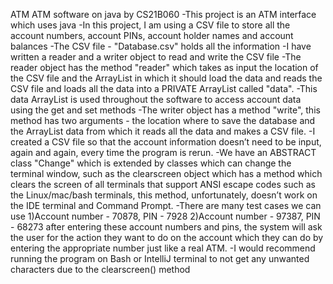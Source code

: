 ATM
ATM software on java by CS21B060 
-This project is an ATM interface which uses java -In this project, I am using a CSV file to store all the account numbers, account PINs, account holder names and account balances 
-The CSV file - "Database.csv" holds all the information -I have written a reader and a writer object to read and write the CSV file 
-The reader object has the method "reader" which takes as input the location of the CSV file and the ArrayList in which it should load the data and reads the CSV file and loads all the data into a PRIVATE ArrayList called "data". 
-This data ArrayList is used throughout the software to access account data using the get and set methods 
-The writer object has a method "write", this method has two arguments - the location where to save the database and the ArrayList data from which it reads all the data and makes a CSV file. 
-I created a CSV file so that the account information doesn’t need to be input, again and again, every time the program is rerun. 
-We have an ABSTRACT class "Change" which is extended by classes which can change the terminal window, such as the clearscreen object which has a method which clears the screen of all terminals that support ANSI escape codes such as the Linux/mac/bash terminals, this method, unfortunately, doesn’t work on the IDE terminal and Command Prompt.
 -There are many test cases we can use
 1)Account number - 70878, PIN - 7928 
 2)Account number - 97387, PIN - 68273 
after entering these account numbers and pins, the system will ask the user for the action they want to do on the account which they can do by entering the appropriate number just like a real ATM.
 -I would recommend running the program on Bash or IntelliJ terminal to not get any unwanted characters due to the clearscreen() method

